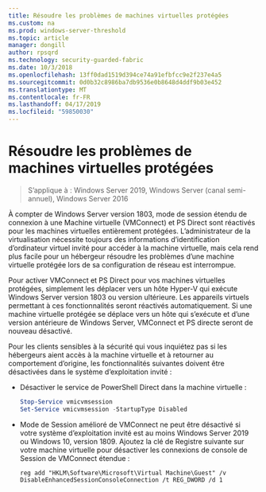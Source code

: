 ```yaml
---
title: Résoudre les problèmes de machines virtuelles protégées
ms.custom: na
ms.prod: windows-server-threshold
ms.topic: article
manager: dongill
author: rpsqrd
ms.technology: security-guarded-fabric
ms.date: 10/3/2018
ms.openlocfilehash: 13ff0dad1519d394ce74a91efbfcc9e2f237e4a5
ms.sourcegitcommit: 0d0b32c8986ba7db9536e0b8648d4ddf9b03e452
ms.translationtype: MT
ms.contentlocale: fr-FR
ms.lasthandoff: 04/17/2019
ms.locfileid: "59850030"
---
```

# <a name="troubleshoot-shielded-vms"></a>Résoudre les problèmes de machines virtuelles protégées

>S’applique à : Windows Server 2019, Windows Server (canal semi-annuel), Windows Server 2016

À compter de Windows Server version 1803, mode de session étendu de connexion à une Machine virtuelle (VMConnect) et PS Direct sont réactivés pour les machines virtuelles entièrement protégées. L’administrateur de la virtualisation nécessite toujours des informations d’identification d’ordinateur virtuel invité pour accéder à la machine virtuelle, mais cela rend plus facile pour un hébergeur résoudre les problèmes d’une machine virtuelle protégée lors de sa configuration de réseau est interrompue.

Pour activer VMConnect et PS Direct pour vos machines virtuelles protégées, simplement les déplacer vers un hôte Hyper-V qui exécute Windows Server version 1803 ou version ultérieure. Les appareils virtuels permettant à ces fonctionnalités seront réactivés automatiquement. Si une machine virtuelle protégée se déplace vers un hôte qui s’exécute et d’une version antérieure de Windows Server, VMConnect et PS directe seront de nouveau désactivé.

Pour les clients sensibles à la sécurité qui vous inquiétez pas si les hébergeurs aient accès à la machine virtuelle et à retourner au comportement d’origine, les fonctionnalités suivantes doivent être désactivées dans le système d’exploitation invité :

- Désactiver le service de PowerShell Direct dans la machine virtuelle :

  ```powershell
  Stop-Service vmicvmsession
  Set-Service vmicvmsession -StartupType Disabled
  ```

- Mode de Session amélioré de VMConnect ne peut être désactivé si votre système d’exploitation invité est au moins Windows Server 2019 ou Windows 10, version 1809. Ajoutez la clé de Registre suivante sur votre machine virtuelle pour désactiver les connexions de console de Session de VMConnect étendue :

  ```
  reg add "HKLM\Software\Microsoft\Virtual Machine\Guest" /v DisableEnhancedSessionConsoleConnection /t REG_DWORD /d 1
  ```

